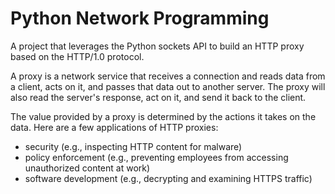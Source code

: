 # Python Network Programming

A project that leverages the Python sockets API to build an HTTP proxy based on the HTTP/1.0 protocol.

A proxy is a network service that receives a connection and reads data from a client, acts on it, and passes that data out to another server. The proxy will also read the server's response, act on it, and send it back to the client. 

The value provided by a proxy is determined by the actions it takes on the data. Here are a few applications of HTTP proxies:

* security (e.g., inspecting HTTP content for malware)
* policy enforcement (e.g., preventing employees from accessing unauthorized content at work)
* software development (e.g., decrypting and examining HTTPS traffic)
